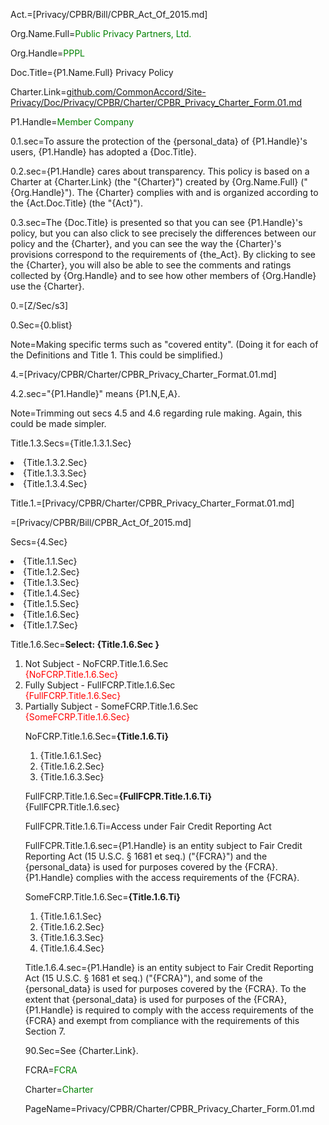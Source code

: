 Act.=[Privacy/CPBR/Bill/CPBR_Act_Of_2015.md]

Org.Name.Full=<font color="green">Public Privacy Partners, Ltd.</font>

Org.Handle=<font color="green">PPPL</font>

Doc.Title={P1.Name.Full} Privacy Policy

Charter.Link=<a href="http://github.com/CommonAccord/Site-Privacy/Doc/Privacy/CPBR/Charter/CPBR_Privacy_Charter_Form.01.md">github.com/CommonAccord/Site-Privacy/Doc/Privacy/CPBR/Charter/CPBR_Privacy_Charter_Form.01.md</a>

P1.Handle=<font color="green">Member Company</font>

0.1.sec=To assure the protection of the {personal_data} of {P1.Handle}'s users, {P1.Handle} has adopted a {Doc.Title}.

0.2.sec={P1.Handle} cares about transparency.  This policy is based on a Charter at {Charter.Link} (the "{Charter}") created by {Org.Name.Full} ("{Org.Handle}").  The {Charter} complies with and is organized according to the {Act.Doc.Title}  (the "{Act}").

0.3.sec=The {Doc.Title} is presented so that you can see {P1.Handle}'s policy, but you can also click to see precisely the differences between our policy and the {Charter}, and you can see the way the {Charter}'s provisions correspond to the requirements of {the_Act}.  By clicking to see the {Charter}, you will also be able to see the comments and ratings collected by {Org.Handle} and to see how other members of {Org.Handle} use the {Charter}. 

0.=[Z/Sec/s3]

0.Sec={0.blist}

Note=Making specific terms such as "covered entity".  (Doing it for each of the Definitions and Title 1.  This could be simplified.)
 
4.=[Privacy/CPBR/Charter/CPBR_Privacy_Charter_Format.01.md]

4.2.sec="{P1.Handle}" means {P1.N,E,A}.

Note=Trimming out secs 4.5 and 4.6 regarding rule making.  Again, this could be made simpler.

Title.1.3.Secs={Title.1.3.1.Sec}<li>{Title.1.3.2.Sec}<li>{Title.1.3.3.Sec}<li>{Title.1.3.4.Sec}

Title.1.=[Privacy/CPBR/Charter/CPBR_Privacy_Charter_Format.01.md]


=[Privacy/CPBR/Bill/CPBR_Act_Of_2015.md]

Secs={4.Sec}<li>{Title.1.1.Sec}<li>{Title.1.2.Sec}<li>{Title.1.3.Sec}<li>{Title.1.4.Sec}<li>{Title.1.5.Sec}<li>{Title.1.6.Sec}<li>{Title.1.7.Sec}

Title.1.6.Sec=<b>Select: {Title.1.6.Sec }</b><ol><li>Not Subject - NoFCRP.Title.1.6.Sec<br><font color="red">{NoFCRP.Title.1.6.Sec}</font><li>Fully Subject - FullFCRP.Title.1.6.Sec<br><font color="red">{FullFCRP.Title.1.6.Sec}</font><li>Partially Subject - SomeFCRP.Title.1.6.Sec<br><font color="red">{SomeFCRP.Title.1.6.Sec}</font>


NoFCRP.Title.1.6.Sec=<b>{Title.1.6.Ti}</b><ol><li>{Title.1.6.1.Sec}<li>{Title.1.6.2.Sec}<li>{Title.1.6.3.Sec}</ol>

FullFCRP.Title.1.6.Sec=<b>{FullFCPR.Title.1.6.Ti}</b><br>{FullFCPR.Title.1.6.sec}

FullFCPR.Title.1.6.Ti=Access under Fair Credit Reporting Act

FullFCPR.Title.1.6.sec={P1.Handle} is an entity subject to Fair Credit Reporting Act (15 U.S.C. § 1681 et seq.) ("{FCRA}") and the {personal_data} is used for purposes covered by the {FCRA}.  {P1.Handle} complies with the access requirements of the {FCRA}.

SomeFCRP.Title.1.6.Sec=<b>{Title.1.6.Ti}</b><ol><li>{Title.1.6.1.Sec}<li>{Title.1.6.2.Sec}<li>{Title.1.6.3.Sec}<li>{Title.1.6.4.Sec}</ol>

Title.1.6.4.sec={P1.Handle} is an entity subject to Fair Credit Reporting Act (15 U.S.C. § 1681 et seq.) ("{FCRA}"), and some of the {personal_data} is used for purposes covered by the {FCRA}.  To the extent that {personal_data} is used for purposes of the {FCRA}, {P1.Handle} is required to comply with the access requirements of the {FCRA} and exempt from compliance with the requirements of this Section 7.

90.Sec=See {Charter.Link}.

FCRA=<font color="green">FCRA</font>

Charter=<font color="green">Charter</font>

PageName=Privacy/CPBR/Charter/CPBR_Privacy_Charter_Form.01.md

  